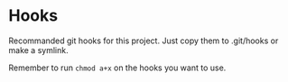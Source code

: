 # Hooks

Recommanded git hooks for this project.
Just copy them to .git/hooks or make a symlink.

Remember to run `chmod a+x` on the hooks you want to use.
